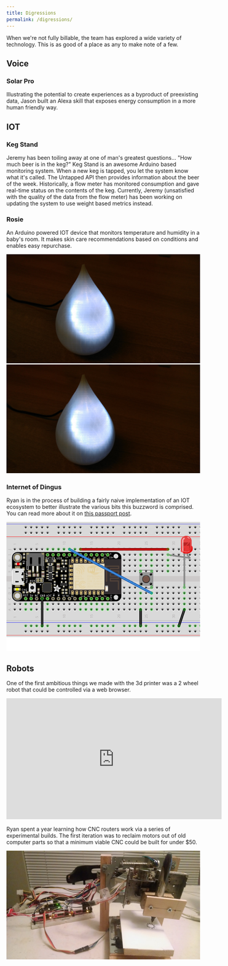 ```yaml
---
title: Digressions
permalink: /digressions/
---
```


When we're not fully billable, the team has explored a wide variety of technology. This is as good of a place as any to make note of a few.

## Voice

### Solar Pro

Illustrating the potential to create experiences as a byproduct of preexisting data, Jason built an Alexa skill that exposes energy consumption in a more human friendly way.

## IOT

### Keg Stand

Jeremy has been toiling away at one of man's greatest questions... "How much beer is in the keg?" Keg Stand is an awesome Arduino based monitoring system. When a new keg is tapped, you let the system know what it's called. The Untapped API then provides information about the beer of the week. Historically, a flow meter has monitored consumption and gave real-time status on the contents of the keg. Currently, Jeremy (unsatisfied with the quality of the data from the flow meter) has been working on updating the system to use weight based metrics instead.

### Rosie

An Arduino powered IOT device that monitors temperature and humidity in a baby's room. It makes skin care recommendations based on conditions and enables easy repurchase.

![](/uploads/rosie-1.jpg)![](/uploads/rosie.jpg)

### Internet of Dingus

Ryan is in the process of building a fairly naive implementation of an IOT ecosystem to better illustrate the various bits this buzzword is comprised. You can read more about it on [this passport post](https://passport.vml.com/post/introducing-internet-dingus).

![](/uploads/dingus-bb-0.png)

## Robots

One of the first ambitious things we made with the 3d printer was a 2 wheel robot that could be controlled via a web browser.

<iframe width="560" height="315" src="https://www.youtube.com/embed/E665J3E3drg?ecver=1" frameborder="0" allow="autoplay; encrypted-media" allowfullscreen=""></iframe>

Ryan spent a year learning how CNC routers work via a series of experimental builds. The first iteration was to reclaim motors out of old computer parts so that a minimum viable CNC could be built for under $50.

![Upcycled CNC](/uploads/ewastecnc-1.jpg)